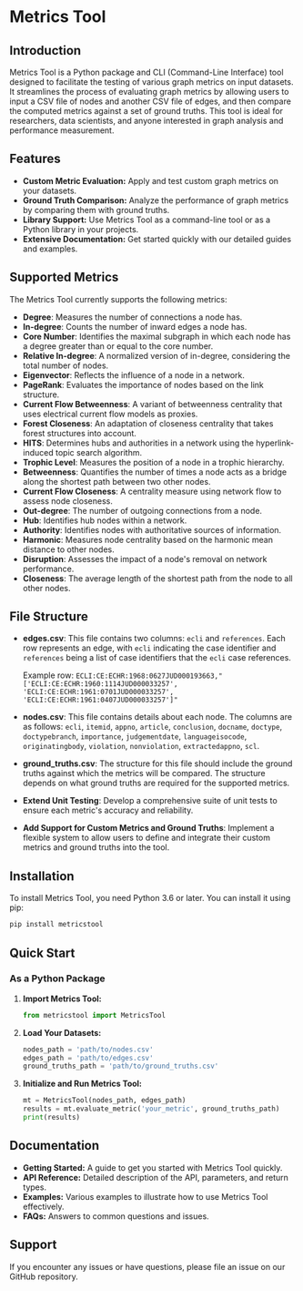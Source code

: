 # Metrics Tool

## Introduction

Metrics Tool is a Python package and CLI (Command-Line Interface) tool designed to facilitate the testing of various graph metrics on input datasets. It streamlines the process of evaluating graph metrics by allowing users to input a CSV file of nodes and another CSV file of edges, and then compare the computed metrics against a set of ground truths. This tool is ideal for researchers, data scientists, and anyone interested in graph analysis and performance measurement.

## Features

- **Custom Metric Evaluation:** Apply and test custom graph metrics on your datasets.
- **Ground Truth Comparison:** Analyze the performance of graph metrics by comparing them with ground truths.
- **Library Support:** Use Metrics Tool as a command-line tool or as a Python library in your projects.
- **Extensive Documentation:** Get started quickly with our detailed guides and examples.

## Supported Metrics

The Metrics Tool currently supports the following metrics:

- **Degree**: Measures the number of connections a node has.
- **In-degree**: Counts the number of inward edges a node has.
- **Core Number**: Identifies the maximal subgraph in which each node has a degree greater than or equal to the core number.
- **Relative In-degree**: A normalized version of in-degree, considering the total number of nodes.
- **Eigenvector**: Reflects the influence of a node in a network.
- **PageRank**: Evaluates the importance of nodes based on the link structure.
- **Current Flow Betweenness**: A variant of betweenness centrality that uses electrical current flow models as proxies.
- **Forest Closeness**: An adaptation of closeness centrality that takes forest structures into account.
- **HITS**: Determines hubs and authorities in a network using the hyperlink-induced topic search algorithm.
- **Trophic Level**: Measures the position of a node in a trophic hierarchy.
- **Betweenness**: Quantifies the number of times a node acts as a bridge along the shortest path between two other nodes.
- **Current Flow Closeness**: A centrality measure using network flow to assess node closeness.
- **Out-degree**: The number of outgoing connections from a node.
- **Hub**: Identifies hub nodes within a network.
- **Authority**: Identifies nodes with authoritative sources of information.
- **Harmonic**: Measures node centrality based on the harmonic mean distance to other nodes.
- **Disruption**: Assesses the impact of a node's removal on network performance.
- **Closeness**: The average length of the shortest path from the node to all other nodes.

## File Structure

- **edges.csv**: This file contains two columns: `ecli` and `references`. Each row represents an edge, with `ecli` indicating the case identifier and `references` being a list of case identifiers that the `ecli` case references.

  Example row: `ECLI:CE:ECHR:1968:0627JUD000193663,"['ECLI:CE:ECHR:1960:1114JUD000033257', 'ECLI:CE:ECHR:1961:0701JUD000033257', 'ECLI:CE:ECHR:1961:0407JUD000033257']"`

- **nodes.csv**: This file contains details about each node. The columns are as follows: `ecli`, `itemid`, `appno`, `article`, `conclusion`, `docname`, `doctype`, `doctypebranch`, `importance`, `judgementdate`, `languageisocode`, `originatingbody`, `violation`, `nonviolation`, `extractedappno`, `scl`.

- **ground_truths.csv**: The structure for this file should include the ground truths against which the metrics will be compared. The structure depends on what ground truths are required for the supported metrics.

- **Extend Unit Testing**: Develop a comprehensive suite of unit tests to ensure each metric's accuracy and reliability.
- **Add Support for Custom Metrics and Ground Truths**: Implement a flexible system to allow users to define and integrate their custom metrics and ground truths into the tool.

## Installation

To install Metrics Tool, you need Python 3.6 or later. You can install it using pip:

```bash
pip install metricstool
```

## Quick Start

### As a Python Package

1. **Import Metrics Tool:**

   ```python
   from metricstool import MetricsTool
   ```

2. **Load Your Datasets:**

   ```python
   nodes_path = 'path/to/nodes.csv'
   edges_path = 'path/to/edges.csv'
   ground_truths_path = 'path/to/ground_truths.csv'
   ```

3. **Initialize and Run Metrics Tool:**

   ```python
   mt = MetricsTool(nodes_path, edges_path)
   results = mt.evaluate_metric('your_metric', ground_truths_path)
   print(results)
   ```

## Documentation

- **Getting Started:** A guide to get you started with Metrics Tool quickly.
- **API Reference:** Detailed description of the API, parameters, and return types.
- **Examples:** Various examples to illustrate how to use Metrics Tool effectively.
- **FAQs:** Answers to common questions and issues.

## Support

If you encounter any issues or have questions, please file an issue on our GitHub repository.
